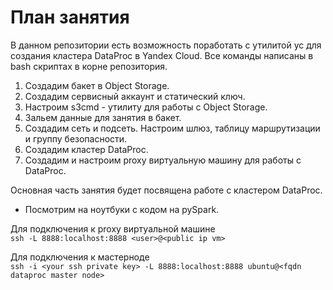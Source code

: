 # План занятия

В данном репозитории есть возможность поработать с утилитой yc для создания кластера DataProc в Yandex Cloud.
Все команды написаны в bash скриптах в корне репозитория.

1. Создадим бакет в Object Storage.
2. Создадим сервисный аккаунт и статический ключ.
3. Настроим s3cmd - утилиту для работы с Object Storage.
4. Зальем данные для занятия в бакет.
5. Создадим сеть и подсеть. Настроим шлюз, таблицу маршрутизации и группу безопасности.
6. Создадим кластер DataProc.
7. Создадим и настроим proxy виртуальную машину для работы с DataProc.

Основная часть занятия будет посвящена работе с кластером DataProc.
* Посмотрим на ноутбуки с кодом на pySpark.

Для подключения к proxy виртуальной машине  
`ssh -L 8888:localhost:8888 <user>@<public ip vm>`

Для подключения к мастерноде  
`ssh -i <your ssh private key> -L 8888:localhost:8888 ubuntu@<fqdn dataproc master node>`

